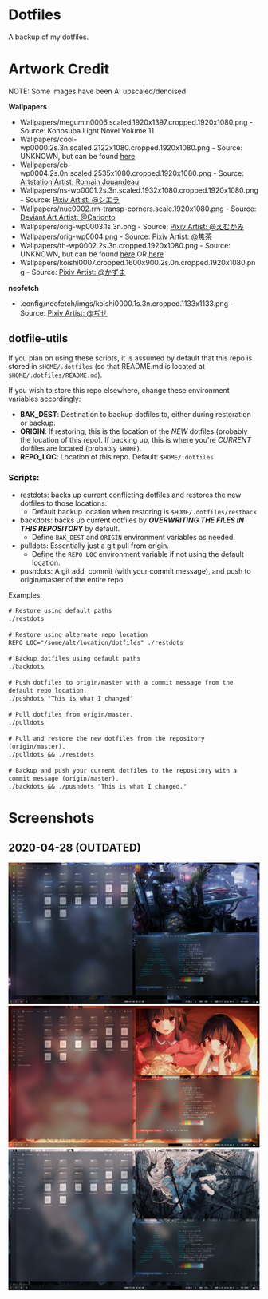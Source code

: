 # Dotfiles

A backup of my dotfiles.
# Artwork Credit

NOTE: Some images have been AI upscaled/denoised

**Wallpapers**

- Wallpapers/megumin0006.scaled.1920x1397.cropped.1920x1080.png - Source: Konosuba Light Novel Volume 11
- Wallpapers/cool-wp0000.2s.3n.scaled.2122x1080.cropped.1920x1080.png - Source: UNKNOWN, but can be found [here](https://osu.ppy.sh/beatmapsets/675779)
- Wallpapers/cb-wp0004.2s.0n.scaled.2535x1080.cropped.1920x1080.png - Source: [Artstation Artist: Romain Jouandeau](https://www.artstation.com/artwork/A61no)
- Wallpapers/ns-wp0001.2s.3n.scaled.1932x1080.cropped.1920x1080.png - Source: [Pixiv Artist: @シエラ](https://www.pixiv.net/en/artworks/65053285)
- Wallpapers/nue0002.rm-transp-corners.scale.1920x1080.png - Source: [Deviant Art Artist: @Carionto](https://www.deviantart.com/carionto/art/Touhou-Nue-Houjuu-minimalism-wallpaper-668541546)
- Wallpapers/orig-wp0003.1s.3n.png - Source: [Pixiv Artist: @えむかみ](https://www.pixiv.net/en/artworks/58823660)
- Wallpapers/orig-wp0004.png - Source: [Pixiv Artist: @焦茶](https://www.pixiv.net/en/artworks/74017219)
- Wallpapers/th-wp0002.2s.3n.cropped.1920x1080.png - Source: UNKNOWN, but can be found [here](https://osu.ppy.sh/beatmapsets/158023) OR [here](https://www.youtube.com/watch?v=lkicMsn-s_8)
- Wallpapers/koishi0007.cropped.1600x900.2s.0n.cropped.1920x1080.png - Source: [Pixiv Artist: @かずま](https://www.pixiv.net/en/artworks/61945190)

**neofetch**

- .config/neofetch/imgs/koishi0000.1s.3n.cropped.1133x1133.png - Source: [Pixiv Artist: @ぢせ](https://www.pixiv.net/en/artworks/76625949)

## dotfile-utils

If you plan on using these scripts, it is assumed by default that this repo is stored in `$HOME/.dotfiles` (so that README.md is located at `$HOME/.dotfiles/README.md`).

If you wish to store this repo elsewhere, change these environment variables accordingly:

- **BAK_DEST**: Destination to backup dotfiles to, either during restoration or backup.
- **ORIGIN**: If restoring, this is the location of the *NEW* dotfiles (probably the location of this repo). If backing up, this is where you're *CURRENT* dotfiles are located (probably `$HOME`).
- **REPO_LOC**: Location of this repo. Default: `$HOME/.dotfiles`

### Scripts:
- restdots: backs up current conflicting dotfiles and restores the new dotfiles to those locations.
  - Default backup location when restoring is `$HOME/.dotfiles/restback`
- backdots: backs up current dotfiles by ***OVERWRITING THE FILES IN THIS REPOSITORY*** by default.
  - Define `BAK_DEST` and `ORIGIN` environment variables as needed.
- pulldots: Essentially just a git pull from origin.
  - Define the `REPO_LOC` environment variable if not using the default location.
- pushdots: A git add, commit (with your commit message), and push to origin/master of the entire repo.

Examples:
```
# Restore using default paths
./restdots

# Restore using alternate repo location
REPO_LOC="/some/alt/location/dotfiles" ./restdots

# Backup dotfiles using default paths
./backdots

# Push dotfiles to origin/master with a commit message from the default repo location.
./pushdots "This is what I changed"

# Pull dotfiles from origin/master.
./pulldots

# Pull and restore the new dotfiles from the repository (origin/master).
./pulldots && ./restdots

# Backup and push your current dotfiles to the repository with a commit message (origin/master).
./backdots && ./pushdots "This is what I changed."
```

# Screenshots

## 2020-04-28 (OUTDATED)

![Spike Spiegel (Cowbow Bebop)](screenshots/cowboy-bebop00.png)
![Megumin & Komekko (Konosuba)](screenshots/konosuba00.png)
![Miscellaneous](screenshots/misc00.png)
